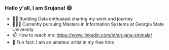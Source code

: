 ### Hello y'all, I am Srujana! 😄
- 🧑‍💻 Budding Data enthusiast sharing my work and journey
- 👩🏽‍🎓 Currently pursuing Masters in Information Systems at Georgia State University
- 📫 How to reach me: https://www.linkedin.com/in/srujana-sirimala/
- 🎨 Fun fact: I am an amateur artist in my free time




